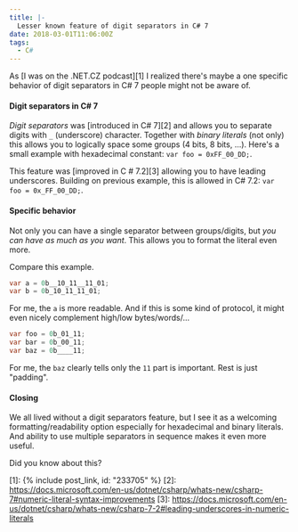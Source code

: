 ```yaml
---
title: |-
  Lesser known feature of digit separators in C# 7
date: 2018-03-01T11:06:00Z
tags:
  - C#
---
```

As [I was on the .NET.CZ podcast][1] I realized there's maybe a one specific behavior of digit separators in C# 7 people might not be aware of.

<!-- excerpt -->

#### Digit separators in C# 7

_Digit separators_ was [introduced in C# 7][2] and allows you to separate digits with `_` (underscore) character. Together with _binary literals_ (not only) this allows you to logically space some groups (4 bits, 8 bits, ...). Here's a small example with hexadecimal constant: `var foo = 0xFF_00_DD;`.

This feature was [improved in C # 7.2][3] allowing you to have leading underscores. Building on previous example, this is allowed in C# 7.2: `var foo = 0x_FF_00_DD;`.

#### Specific behavior

Not only you can have a single separator between groups/digits, but _you can have as much as you want_. This allows you to format the literal even more.

Compare this example.

```csharp
var a = 0b__10_11__11_01;
var b = 0b_10_11_11_01;
```

For me, the `a` is more readable. And if this is some kind of protocol, it might even nicely complement high/low bytes/words/...

```csharp
var foo = 0b_01_11;
var bar = 0b_00_11;
var baz = 0b____11;
```

For me, the `baz` clearly tells only the `11` part is important. Rest is just "padding".

#### Closing

We all lived without a digit separators feature, but I see it as a welcoming formatting/readability option especially for hexadecimal and binary literals. And ability to use multiple separators in sequence makes it even more useful.

Did you know about this?

[1]: {% include post_link, id: "233705" %}
[2]: https://docs.microsoft.com/en-us/dotnet/csharp/whats-new/csharp-7#numeric-literal-syntax-improvements
[3]: https://docs.microsoft.com/en-us/dotnet/csharp/whats-new/csharp-7-2#leading-underscores-in-numeric-literals
